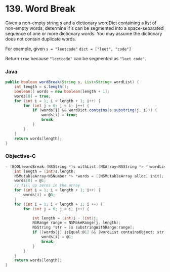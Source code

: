 # 139. Word Break
Given a non-empty string s and a dictionary wordDict containing a list of non-empty words, determine if s can be segmented into a space-separated sequence of one or more dictionary words. You may assume the dictionary does not contain duplicate words.


For example, given
`s = "leetcode"`
`dict = ["leet", "code"]`

Return `true` because `"leetcode"` can be segmented as
`"leet code"`.

### Java
```java
public boolean wordBreak(String s, List<String> wordList) {
    int length = s.length();
    boolean[] words = new boolean[length + 1];
    words[0] = true;
    for (int i = 1; i < length + 1; i++) {
        for (int j = 0; j < i; j++) {
            if (words[j] && wordDict.contains(s.substring(j, i))) {
                words[i] = true;
                break;
            }
        }
    }
    return words[length];
}
```


### Objective-C

```objective-c
- (BOOL)wordBreak:(NSString *)s withList:(NSArray<NSString *> *)wordList {
    int length = (int)s.length;
    NSMutableArray<NSNumber *> *words = [[NSMutableArray alloc] init];
    words[0] = @1;
    // fill up zeros in the array
    for (int i = 1; i < length + 1; i++) {
        words[i] = @0;
    }
    for (int i = 1; i < length + 1; i ++) {
        for (int j = 0; j < i; j++) {

            int length = (int)i - (int)j;
            NSRange range = NSMakeRange(j, length);
            NSString *str = [s substringWithRange:range];
            if ([words[j] isEqual:@1] && [wordList containsObject: str]) {
                words[i] = @1;
                break;
            }
        }
    }
    return words[length];
}
```
